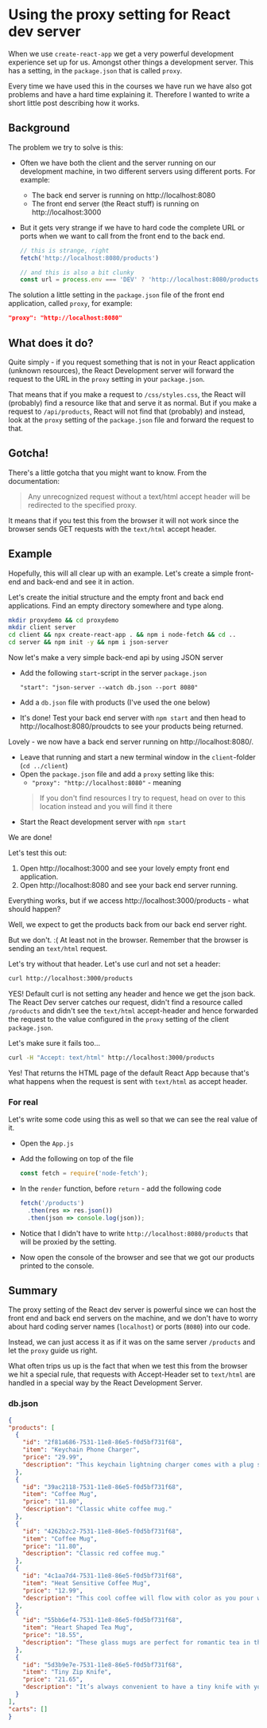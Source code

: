 # Using the proxy setting for React dev server

When we use `create-react-app` we get a very powerful development experience set up for us. Amongst other things a development server. This has a setting, in the `package.json` that is called `proxy`.

Every time we have used this in the courses we have run we have also got problems and have a hard time explaining it. Therefore I wanted to write a short little post describing how it works.

## Background

The problem we try to solve is this:

* Often we have both the client and the server running on our development machine, in two different servers using different ports. For example:
  * The back end server is running on http://localhost:8080
  * The front end server (the React stuff) is running on http://localhost:3000
* But it gets very strange if we have to hard code the complete URL or ports when we want to call from the front end to the back end.

  ```javascript
  // this is strange, right
  fetch('http://localhost:8080/products')

  // and this is also a bit clunky
  const url = process.env === 'DEV' ? 'http://localhost:8080/products' : 'http://www.production.com/products'
  ```

The solution a little setting in the `package.json` file of the front end application, called `proxy`, for example:

```json
"proxy": "http://localhost:8080"
```

## What does it do?

Quite simply - if you request something that is not in your React application (unknown resources), the React Development server will forward the request to the URL in the `proxy` setting in your `package.json`.

That means that if you make a request to `/css/styles.css`, the React will (probably) find a resource like that and serve it as normal.
But if you make a request to `/api/products`, React will not find that (probably) and instead, look at the `proxy` setting of the `package.json` file and forward the request to that.

## Gotcha!

There's a little gotcha that you might want to know. From the documentation:

> Any unrecognized request without a text/html accept header will be redirected to the specified proxy.

It means that if you test this from the browser it will not work since the browser sends GET requests with the `text/html` accept header.

## Example

Hopefully, this will all clear up with an example. Let's create a simple front-end and back-end and see it in action.

Let's create the initial structure and the empty front and back end applications. Find an empty directory somewhere and type along.

```bash
mkdir proxydemo && cd proxydemo
mkdir client server
cd client && npx create-react-app . && npm i node-fetch && cd ..
cd server && npm init -y && npm i json-server
```

Now let's make a very simple back-end api by using JSON server

* Add the following `start`-script in the server `package.json`

  `"start": "json-server --watch db.json --port 8080"`

* Add a `db.json` file with products (I've used the one below)

* It's done! Test your back end server with `npm start` and then head to http://localhost:8080/proudcts to see your products being returned.

Lovely - we now have a back end server running on http://localhost:8080/.

* Leave that running and start a new terminal window in the `client`-folder (`cd ../client`)
* Open the `package.json` file and add a `proxy` setting like this:
  * `"proxy": "http://localhost:8080"` - meaning
  > If you don't find resources I try to request, head on over to this location instead and you will find it there
* Start the React development server with `npm start`

We are done!

Let's test this out:

1. Open http://localhost:3000 and see your lovely empty front end application.
1. Open http://localhost:8080 and see your back end server running.

Everything works, but if we access http://localhost:3000/products - what should happen?

Well, we expect to get the products back from our back end server right.

But we don't. :( At least not in the browser. Remember that the browser is sending an `text/html` request.

Let's try without that header. Let's use curl and not set a header:

```bash
curl http://localhost:3000/products
```

YES! Default curl is not setting any header and hence we get the json back. The React Dev server catches our request, didn't find a resource called `/products` and didn't see the `text/html` accept-header and hence forwarded the request to the value configured in the `proxy` setting of the client `package.json`.

Let's make sure it fails too...

```bash
curl -H "Accept: text/html" http://localhost:3000/products
```

Yes! That returns the HTML page of the default React App because that's what happens when the request is sent with `text/html` as accept header.

### For real

Let's write some code using this as well so that we can see the real value of it.

* Open the `App.js`
* Add the following on top of the file

  ```javascript
  const fetch = require('node-fetch');
  ```

* In the `render` function, before `return` - add the following code

  ```javascript
  fetch('/products')
    .then(res => res.json())
    .then(json => console.log(json));
  ```

* Notice that I didn't have to write `http://localhost:8080/products` that will be proxied by the setting.
* Now open the console of the browser and see that we got our products printed to the console.

## Summary

The proxy setting of the React dev server is powerful since we can host the front end and back end servers on the machine, and we don't have to worry about hard coding server names (`localhost`) or ports (`8080`) into our code.

Instead, we can just access it as if it was on the same server `/products` and let the `proxy` guide us right.

What often trips us up is the fact that when we test this from the browser we hit a special rule, that requests with Accept-Header set to `text/html` are handled in a special way by the React Development Server.

### db.json

```json
{
"products": [
  {
    "id": "2f81a686-7531-11e8-86e5-f0d5bf731f68",
    "item": "Keychain Phone Charger",
    "price": "29.99",
    "description": "This keychain lightning charger comes with a plug so you’ll be able to charge anywhere with an outlet. Great for the traveller on the go who always needs their phone."
  },
  {
    "id": "39ac2118-7531-11e8-86e5-f0d5bf731f68",
    "item": "Coffee Mug",
    "price": "11.80",
    "description": "Classic white coffee mug."
  },
  {
    "id": "4262b2c2-7531-11e8-86e5-f0d5bf731f68",
    "item": "Coffee Mug",
    "price": "11.80",
    "description": "Classic red coffee mug."
  },
  {
    "id": "4c1aa7d4-7531-11e8-86e5-f0d5bf731f68",
    "item": "Heat Sensitive Coffee Mug",
    "price": "12.99",
    "description": "This cool coffee will flow with color as you pour warm coffee into it."
  },
  {
    "id": "55bb6ef4-7531-11e8-86e5-f0d5bf731f68",
    "item": "Heart Shaped Tea Mug",
    "price": "18.55",
    "description": "These glass mugs are perfect for romantic tea in the mornings."
  },
  {
    "id": "5d3b9e7e-7531-11e8-86e5-f0d5bf731f68",
    "item": "Tiny Zip Knife",
    "price": "21.65",
    "description": "It’s always convenient to have a tiny knife with you. This is the most portable knife we have seen!"
  }
],
"carts": []
}
```
